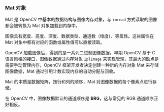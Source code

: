### Mat 对象

Mat 是 OpenCV 中基本的数据结构与图像内存对象，与 `imread` 方式读取的图像都会被转换为 Mat 对象加载到内存中。

图像具有宽度、高度、深度、数据类型、通道数（维度）、等属性。这些属性在 Mat 对象中都有对应的函数或属性值可以直接读取。

OpenCV 加载图像后，得到的是一系列二进制图像数据，早期 OpenCV 基于 C 语言风格的接口，图像数据通过内存对象 `IplImage` 来实现管理，其最大的缺点是需要手动管理内存，OpenCV 框架开发者决定创建一种新的内存对象 Mat 来存储图像数据，Mat 通过引用计数实现内存的自动分配与回收。

Mat 的本质是数据矩阵，按行和列的顺序，Mat 对图像数据的每个像素点进行存储。



在 OpenCV 中，图像数据默认的通道顺序是 **BRG**，这与常见的 RGB 通道顺序正好相反。



